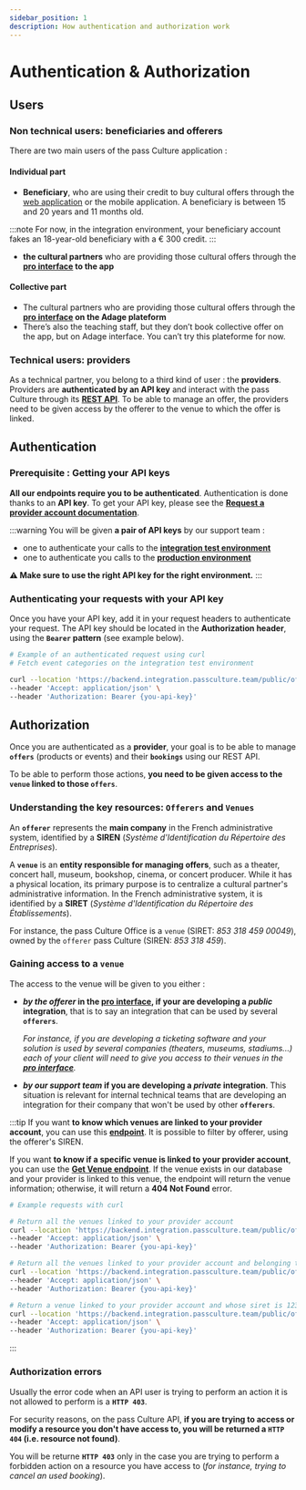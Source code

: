 ```yaml
---
sidebar_position: 1
description: How authentication and authorization work
---
```


# Authentication & Authorization

## Users

### Non technical users: beneficiaries and offerers

There are two main users of the pass Culture application :

#### Individual part

* **Beneficiary**, who are using their credit to buy cultural offers through the [web application](https://passculture.app/accueil) or the mobile application. A beneficiary is between 15 and 20 years and 11 months old.

:::note
For now, in the integration environment, your beneficiary account fakes an 18-year-old beneficiary with a € 300 credit.
:::

* **the cultural partners** who are providing those cultural offers through the **[pro interface](https://passculture.pro/) to the app**

#### Collective part

* The cultural partners who are providing those cultural offers through the **[pro interface](https://passculture.pro/) on the Adage plateform**
* There’s also the teaching staff, but they don’t book collective offer on the app, but on Adage interface. You can’t try this plateforme for now.

### Technical users: providers

As a technical partner, you belong to a third kind of user : the **providers**. Providers are **authenticated by an API key** and interact with the pass Culture through its **[REST API](/rest-api/)**.
To be able to manage an offer, the providers need to be given access by the offerer to the venue to which the offer is linked.

## Authentication

### Prerequisite : Getting your API keys

**All our endpoints require you to be authenticated**. Authentication is done thanks to an **API key**. To get your API key, please see the **[Request a provider account documentation](/docs/mandatory-steps/request-a-provider-account)**.

:::warning
You will be given **a pair of API keys** by our support team :
- one to authenticate your calls to the **[integration test environment](https://backend.integration.passculture.pro)**
- one to authenticate you calls to the **[production environment](https://backend.passculture.app)**

**⚠️ Make sure to use the right API key for the right environment.**
:::

### Authenticating your requests with your API key

Once you have your API key, add it in your request headers to authenticate your request. The API key should be located in the **Authorization header**, using the **`Bearer` pattern** (see example below).

```bash
# Example of an authenticated request using curl
# Fetch event categories on the integration test environment

curl --location 'https://backend.integration.passculture.team/public/offers/v1/events/categories' \
--header 'Accept: application/json' \
--header 'Authorization: Bearer {you-api-key}'
```


## Authorization

Once you are authenticated as a **provider**, your goal is to be able to manage **`offers`** (products or events) and their **`bookings`** using our REST API.

To be able to perform those actions, **you need to be given access to the `venue` linked to those `offers`**.

### Understanding the key resources: `Offerers` and `Venues`

An **`offerer`** represents the **main company** in the French administrative system, identified by a **SIREN** (_Système d'Identification du Répertoire des Entreprises_).

A **`venue`** is an **entity responsible for managing offers**, such as a theater, concert hall, museum, bookshop, cinema, or concert producer. While it has a physical location, its primary purpose is to centralize a cultural partner's administrative information. In the French administrative system, it is identified by a **SIRET** (_Système d'Identification du Répertoire des Établissements_).

For instance, the pass Culture Office is a `venue` (SIRET: *853 318 459 00049*), owned by the `offerer` pass Culture (SIREN: *853 318 459*).

### Gaining access to a `venue`

The access to the venue will be given to you either :

- **_by the offerer_ in the [pro interface](https://passculture.pro/), if your are developing a _public_ integration**, that is to say an integration that can be used by several **`offerers`**.
  
  _For instance, if you are developing a ticketing software and your solution is used by several companies (theaters, museums, stadiums...) each of your client will need to give you access to their venues in the **[pro interface](https://passculture.pro/)**._
- **_by our support team_ if you are developing a _private_ integration**. This situation is relevant for internal technical teams that are developing an integration for their company that won't be used by other **`offerers`**.

:::tip
If you want **to know which venues are linked to your provider account**, you can use this **[endpoint](/rest-api/#tag/Venues/operation/GetOffererVenues)**. It is possible to filter by offerer, using the offerer's SIREN.

If you want **to know if a specific venue is linked to your provider account**, you can use the [**Get Venue endpoint**](/rest-api#tag/Venues/operation/GetVenueBySiret). 
If the venue exists in our database and your provider is linked to this venue, the endpoint will return the venue information; otherwise, it will return a **404 Not Found** error.


```bash
# Example requests with curl

# Return all the venues linked to your provider account
curl --location 'https://backend.integration.passculture.team/public/offers/v1/offerer_venues' \
--header 'Accept: application/json' \
--header 'Authorization: Bearer {you-api-key}'

# Return all the venues linked to your provider account and belonging to the offerer whose siren is 123456789
curl --location 'https://backend.integration.passculture.team/public/offers/v1/offerer_venues?siren=123456789' \
--header 'Accept: application/json' \
--header 'Authorization: Bearer {you-api-key}'

# Return a venue linked to your provider account and whose siret is 12345678900001
curl --location 'https://backend.integration.passculture.team/public/offers/v1/venues/12345678900001' \
--header 'Accept: application/json' \
--header 'Authorization: Bearer {you-api-key}'
```
:::

### Authorization errors

Usually the error code when an API user is trying to perform an action it is not allowed to perform is a **`HTTP 403`**. 

For security reasons, on the pass Culture API, **if you are trying to access or modify a resource you don't have access to, you will be returned a `HTTP 404` (i.e. resource not found)**.

You will be returne **`HTTP 403`** only in the case you are trying to perform a forbidden action on a resource you have access to (_for instance, trying to cancel an used booking_).
